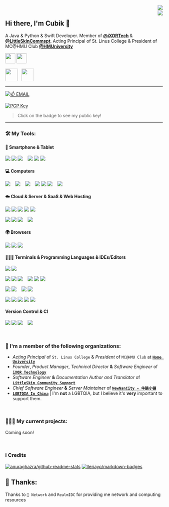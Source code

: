 <a href="https://github.com/Cubik65536"><img align="right" src="https://github-readme-stats.cubik65536.top/api?theme=github_dark&username=Cubik65536&count_private=true&hide=stars&show_icons=true&line_height=24"></a>
<br/>
<a href="https://github.com/Cubik65536"><img align="right" src="https://github-readme-stats.cubik65536.top/api/top-langs/?theme=github_dark&username=Cubik65536&layout=compact&count_private=true&card_width=445"></a>

## Hi there, I'm Cubik 👋

A Java & Python & Swift Developer. Member of **[@iXORTech](https://github.com/iXORTech)** & **[@LittleSkinCommspt](https://github.com/LittleSkinCommspt)**. Acting Principal of St. Linus College & President of MC@HMU Club **[@HMUniversity](https://github.com/HMUniversity)**

<a href="https://www.cubik65536.top"><img src="https://img.shields.io/website?ddown_message=Offline&label=www.cubik65536.top&style=for-the-badge&up_message=Online&url=https%3A%2F%2Fwww.cubik65536.top" width="auto" height="32"></a>
<a href="https://blog.cubik65536.top"><img src="https://img.shields.io/website?down_message=Offline&label=blog.cubik65536.top&style=for-the-badge&up_message=Online&url=https%3A%2F%2Fblog.cubik65536.top" width="auto" height="32"></a>

<p>
  <a href="https://github.com/sponsors/Cubik65536"><img src="https://img.shields.io/badge/sponsor-30363D?style=for-the-badge&logo=GitHub-Sponsors&logoColor=#EA4AAA" width="auto" height="40"></a>
  &nbsp;
  <a href="https://afdian.net/@cubik65536"><img src="https://cdn.jsdelivr.net/gh/Cubik65536/cubik-favicons@main/support%20me%20on%20afd.png" width="auto" height="40"></a>
</p>

------

[![📫 EMAIL](https://img.shields.io/badge/📫%20EMAIL-cubik65536%40cubik65356.top-informational?style=for-the-badge)](mailto:cubik65536@cubik65356.top)

[![PGP Key](https://img.shields.io/badge/My%20PGP%20Fingerprint-7C58%20C98C%203AB8%20004E%20046C%2016FA%204462%209FF0%20C890%20D359-%23FA7343?style=for-the-badge)](./pgp-public-key.txt)
 > Click on the badge to see my public key!

------

### 🛠 My Tools:

#### 📱 Smartphone & Tablet

<p>
  <img src="https://img.shields.io/badge/Samsung-%231428A0.svg?style=for-the-badge&logo=samsung&logoColor=white" />
  <img src="https://img.shields.io/badge/Android-3DDC84?style=for-the-badge&logo=android&logoColor=white" />
  <img src="https://img.shields.io/badge/lineageos-167C80?style=for-the-badge&logo=lineageos&logoColor=white" />
  &nbsp;&nbsp;
  <img src="https://img.shields.io/badge/Apple-%23000000.svg?style=for-the-badge&logo=apple&logoColor=white" />
  <img src="https://img.shields.io/badge/iOS-000000?style=for-the-badge&logo=ios&logoColor=white" />
  <img src="https://img.shields.io/badge/iPadOS-000000?style=for-the-badge&logo=ios&logoColor=white" />
</p>

#### 💻 Computers

<p>
  <img src="https://img.shields.io/badge/mac%20os-000000?style=for-the-badge&logo=macos&logoColor=F0F0F0" />
  &nbsp;&nbsp;
  <img src="https://img.shields.io/badge/Windows-0078D6?style=for-the-badge&logo=windows&logoColor=white" />
  &nbsp;&nbsp;
  <img src="https://img.shields.io/badge/Fedora-294172?style=for-the-badge&logo=fedora&logoColor=white" />
  &nbsp;&nbsp;
  <img src="https://img.shields.io/badge/Arch%20Linux-1793D1?logo=arch-linux&logoColor=fff&style=for-the-badge" />
  <img src="https://img.shields.io/badge/Artix%20Linux-10A0CC?style=for-the-badge&logo=artix-linux&logoColor=white" />
  <img src="https://img.shields.io/badge/Manjaro-35BF5C?style=for-the-badge&logo=Manjaro&logoColor=white" />
  &nbsp;&nbsp;
  <img src="https://img.shields.io/badge/KDE-1D99F3?logo=KDE&logoColor=fff&style=for-the-badge" />
</p>

#### ☁️ Cloud & Server & SaaS & Web Hosting
<p>
  <img src="https://img.shields.io/badge/azure-%230072C6.svg?style=for-the-badge&logo=azure-devops&logoColor=white" />
  <img src="https://img.shields.io/badge/Cloudflare-F38020?style=for-the-badge&logo=Cloudflare&logoColor=white" />
  <img src="https://img.shields.io/badge/netlify-%23000000.svg?style=for-the-badge&logo=netlify&logoColor=#00C7B7" />
  <img src="https://img.shields.io/badge/Oracle-F80000?style=for-the-badge&logo=oracle&logoColor=white" />
  <img src="https://img.shields.io/badge/vercel-%23000000.svg?style=for-the-badge&logo=vercel&logoColor=white" />
</p>

<p>
  <img src="https://img.shields.io/badge/Rocky%20Linux-10B981?style=for-the-badge&logo=rocky-linux&logoColor=F0F0F0" />
  <img src="https://img.shields.io/badge/cent%20os-002260?style=for-the-badge&logo=centos&logoColor=F0F0F0" />
  <img src="https://img.shields.io/badge/Red%20Hat-EE0000?style=for-the-badge&logo=redhat&logoColor=white" />
  &nbsp;&nbsp;
  <img src="https://img.shields.io/badge/nginx-%23009639.svg?style=for-the-badge&logo=nginx&logoColor=white" />
</p>

#### 🌍 Browsers

<p>
  <img src="https://img.shields.io/badge/Safari-000000?style=for-the-badge&logo=Safari&logoColor=white" />
  <img src="https://img.shields.io/badge/Edge-0078D7?style=for-the-badge&logo=Microsoft-edge&logoColor=white" />
  <img src="https://img.shields.io/badge/Google%20Chrome-4285F4?style=for-the-badge&logo=GoogleChrome&logoColor=white" />
</p>

#### 👨🏻‍💻 Terminals & Programming Languages & IDEs/Editors

<p>
  <img src="https://img.shields.io/badge/iTerm2-546E7A?style=for-the-badge&logo=iTerm2&logoColor=F0F0F0" />
  <img src="https://img.shields.io/badge/Windows%20Terminal-4D4D4D?style=for-the-badge&logo=windows-terminal&logoColor=F0F0F0" />
</p>

<p>
  <img src="https://img.shields.io/badge/java-%23ED8B00.svg?style=for-the-badge&logo=java&logoColor=white" />
  <img src="https://img.shields.io/badge/python-3670A0?style=for-the-badge&logo=python&logoColor=ffdd54" />
  <img src="https://img.shields.io/badge/swift-F54A2A?style=for-the-badge&logo=swift&logoColor=white" />
  &nbsp;&nbsp;
  <img src="https://img.shields.io/badge/c++-%2300599C.svg?style=for-the-badge&logo=c%2B%2B&logoColor=white" />
  <img src="https://img.shields.io/badge/kotlin-%230095D5.svg?style=for-the-badge&logo=kotlin&logoColor=white" />
  <img src="https://img.shields.io/badge/go-%2300ADD8.svg?style=for-the-badge&logo=go&logoColor=white" />
</p>
<p>
  <img src="https://img.shields.io/badge/css3-%231572B6.svg?style=for-the-badge&logo=css3&logoColor=white" />
  <img src="https://img.shields.io/badge/html5-%23E34F26.svg?style=for-the-badge&logo=html5&logoColor=white" />
  &nbsp;&nbsp;
  <img src="https://img.shields.io/badge/latex-%23008080.svg?style=for-the-badge&logo=latex&logoColor=white" />
  <img src="https://img.shields.io/badge/markdown-%23000000.svg?style=for-the-badge&logo=markdown&logoColor=white" />
</p>

<p>
  <img src="https://img.shields.io/badge/CLion-black?style=for-the-badge&logo=clion&logoColor=white" />
  <img src="https://img.shields.io/badge/IntelliJIDEA-000000.svg?style=for-the-badge&logo=intellij-idea&logoColor=white" />
  <img src="https://img.shields.io/badge/pycharm-143?style=for-the-badge&logo=pycharm&logoColor=black&color=black&labelColor=green" />
  <img src="https://img.shields.io/badge/Visual%20Studio%20Code-0078d7.svg?style=for-the-badge&logo=visual-studio-code&logoColor=white" />
  <img src="https://img.shields.io/badge/Xcode-007ACC?style=for-the-badge&logo=Xcode&logoColor=white" />
</p>

#### Version Control & CI

<p>
  <img src="https://img.shields.io/badge/github-%23121011.svg?style=for-the-badge&logo=github&logoColor=white" />
  <img src="https://img.shields.io/badge/gitlab-%23181717.svg?style=for-the-badge&logo=gitlab&logoColor=white" />
  <img src="https://img.shields.io/badge/Gitee-C71D23?style=for-the-badge&logo=gitee&logoColor=white" />
  &nbsp;&nbsp;
  <img src="https://img.shields.io/badge/GitHub%20Actions-%232671E5.svg?style=for-the-badge&logo=githubactions&logoColor=white" />
</p>

<br/>

### 🏢 I'm a member of the following organizations:

 - *Acting Principal* of `St. Linus College` & *President* of `MC@HMU Club` at **[`Home University`](https://github.com/HMUniversity)**
 - *Founder*, *Product Manager*, *Technical Director* **&** *Software Engineer* of **[`iXOR Technology`](https://github.com/iXORTech)**
 - *Software Engineer* **&** *Documentation Author and Translator* of **[`LittleSkin Community Support`](https://github.com/LittleSkinCommspt)**
 - *Chief Software Engineer* **&** *Server Maintainer* of **[`NewNanCity - 牛腩小镇`](https://github.com/NewNanCity)**
 - **[`LGBTQIA In China`](https://github.com/LGBT-CN)** | I'm **not** a LGBTQIA, but I believe it's **very** important to support them.

<br/>

### 🧑🏻‍💻 My current projects:

Coming soon!

<br/>

### ℹ️ Credits
[![anuraghazra/github-readme-stats](https://github-readme-stats.cubik65536.top/api/pin/?theme=github_dark&username=anuraghazra&repo=github-readme-stats&show_owner=true)](https://github.com/anuraghazra/github-readme-stats)
[![Ileriayo/markdown-badges](https://github-readme-stats.cubik65536.top/api/pin/?theme=github_dark&username=Ileriayo&repo=markdown-badges&show_owner=true)](https://github.com/Ileriayo/markdown-badges)

## 🎉 Thanks:

 Thanks to `🍉 Network` and `RealmIDC` for providing me network and computing resources
